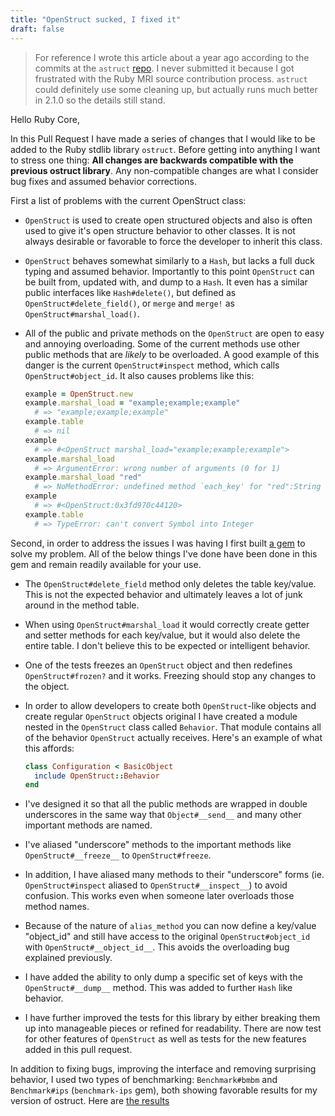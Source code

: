 ```yaml
---
title: "OpenStruct sucked, I fixed it"
draft: false
---
```


> For reference I wrote this article about a year ago according to the commits at the `astruct` [repo](https://github.com/krainboltgreene/astruct). I never submitted it because I got frustrated with the Ruby MRI source contribution process. `astruct` could definitely use some cleaning up, but actually runs much better in 2.1.0 so the details still stand.

Hello Ruby Core,

In this Pull Request I have made a series of changes that I would like to be added to the Ruby stdlib library `ostruct`. Before getting into anything I want to stress one thing: **All changes are backwards compatible with the previous ostruct library**. Any non-compatible changes are what I consider bug fixes and assumed behavior corrections.

First a list of problems with the current OpenStruct class:

  * `OpenStruct` is used to create open structured objects and also is often used to give it's open structure behavior to other classes. It is not always desirable or favorable to force the developer to inherit this class.
  * `OpenStruct` behaves somewhat similarly to a `Hash`, but lacks a full duck typing and assumed behavior. Importantly to this point `OpenStruct` can be built from, updated with, and dump to a `Hash`. It even has a similar public interfaces like `Hash#delete()`, but defined as `OpenStruct#delete_field()`, or `merge` and `merge!` as `OpenStruct#marshal_load()`.
  * All of the public and private methods on the `OpenStruct` are open to easy and annoying overloading. Some of the current methods use other public methods that are *likely* to be overloaded. A good example of this danger is the current `OpenStruct#inspect` method, which calls `OpenStruct#object_id`. It also causes problems like this:

    ``` ruby
    example = OpenStruct.new
    example.marshal_load = "example;example;example"
      # => "example;example;example"
    example.table
      # => nil
    example
      # => #<OpenStruct marshal_load="example;example;example">
    example.marshal_load
      # => ArgumentError: wrong number of arguments (0 for 1)
    example.marshal_load "red"
      # => NoMethodError: undefined method `each_key' for "red":String
    example
      # => #<OpenStruct:0x3fd970c44120>
    example.table
      # => TypeError: can't convert Symbol into Integer
    ```

Second, in order to address the issues I was having I first built [a gem](http://rubygems.org/gems/astruct) to solve my problem. All of the below things I've done have been done in this gem and remain readily available for your use.

  * The `OpenStruct#delete_field` method only deletes the table key/value. This is not the expected behavior and ultimately leaves a lot of junk around in the method table.
  * When using `OpenStruct#marshal_load` it would correctly create getter and setter methods for each key/value, but it would also delete the entire table. I don't believe this to be expected or intelligent behavior.
  * One of the tests freezes an `OpenStruct` object and then redefines `OpenStruct#frozen?` and it works. Freezing should stop any changes to the object.
  * In order to allow developers to create both `OpenStruct`-like objects and create regular `OpenStruct` objects original I have created a module nested in the `OpenStruct` class called `Behavior`. That module contains all of the behavior `OpenStruct` actually receives. Here's an example of what this affords:

    ``` ruby
    class Configuration < BasicObject
      include OpenStruct::Behavior
    end
    ```

  * I've designed it so that all the public methods are wrapped in double underscores in the same way that `Object#__send__` and many other important methods are named.
  * I've aliased "underscore" methods to the important methods like `OpenStruct#__freeze__` to `OpenStruct#freeze`.
  * In addition, I have aliased many methods to their "underscore" forms (ie. `OpenStruct#inspect` aliased to `OpenStruct#__inspect__`) to avoid confusion. This works even when someone later overloads those method names.
  * Because of the nature of `alias_method` you can now define a key/value "object\_id" and still have access to the original `OpenStruct#object_id` with `OpenStruct#__object_id__`. This avoids the overloading bug explained previously.
  * I have added the ability to only dump a specific set of keys with the `OpenStruct#__dump__` method. This was added to further `Hash` like behavior.
  * I have further improved the tests for this library by either breaking them up into manageable pieces or refined for readability. There are now test for other features of `OpenStruct` as well as tests for the new features added in this pull request.

In addition to fixing bugs, improving the interface and removing surprising behavior, I used two types of benchmarking: `Benchmark#bmbm` and `Benchmark#ips` (`benchmark-ips` gem), both showing favorable results for my version of ostruct. Here are [the results](https://gist.github.com/3462357)
